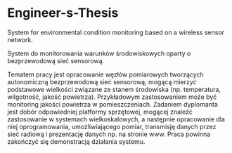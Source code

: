 # Engineer-s-Thesis

System for environmental condition monitoring based on a wireless sensor network.

System do monitorowania warunków środowiskowych oparty o bezprzewodową sieć sensorową.

Tematem pracy jest opracowanie węzłów pomiarowych tworzących autonomiczną bezprzewodową sieć sensorową, mogącą mierzyć podstawowe wielkości związane ze stanem środowiska (np. temperatura, wilgotność, jakość powietrza). Przykładowym zastosowaniem może być monitoring jakości powietrza w pomieszczeniach. Zadaniem dyplomanta jest dobór odpowiedniej platformy sprzętowej, mogącej znaleźć zastosowanie w systemach wielkoskalowych, a następnie opracowanie dla niej oprogramowania, umożliwiającego pomiar, transmisję danych przez sieć radiową i prezentację danych np. na stronie www. Praca powinna zakończyć się demonstracją działania systemu.


